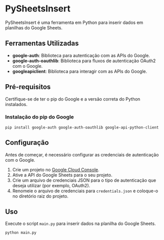# PySheetsInsert

PySheetsInsert é uma ferramenta em Python para inserir dados em planilhas do Google Sheets.

## Ferramentas Utilizadas

- **google-auth**: Biblioteca para autenticação com as APIs do Google.
- **google-auth-oauthlib**: Biblioteca para fluxos de autenticação OAuth2 com o Google.
- **googleapiclient**: Biblioteca para interagir com as APIs do Google.

## Pré-requisitos

Certifique-se de ter o pip do Google e a versão correta do Python instalados.

### Instalação do pip do Google

```
pip install google-auth google-auth-oauthlib google-api-python-client
```


## Configuração

Antes de começar, é necessário configurar as credenciais de autenticação com o Google.

1. Crie um projeto no [Google Cloud Console](https://console.cloud.google.com/).
2. Ative a API do Google Sheets para o seu projeto.
3. Crie um arquivo de credenciais JSON para o tipo de autenticação que deseja utilizar (por exemplo, OAuth2).
4. Renomeie o arquivo de credenciais para `credentials.json` e coloque-o no diretório raiz do projeto.

## Uso

Execute o script `main.py` para inserir dados na planilha do Google Sheets.

```bash
python main.py

